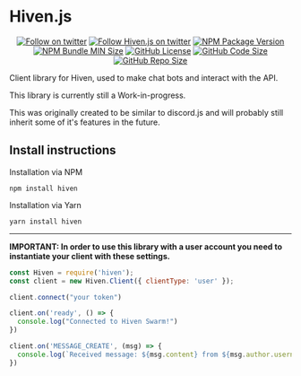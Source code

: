 # Hiven.js

<p align="center">
  <a href="https://twitter.com/dustinrouillard"><img src="https://img.shields.io/twitter/follow/dustinrouillard.svg?label=Follow" alt="Follow on twitter"></a>
  <a href="https://twitter.com/hivenjs"><img src="https://img.shields.io/twitter/follow/hivenjs.svg?label=Hiven.js+Twitter" alt="Follow Hiven.js on twitter"></a> 
  <a href="https://npmjs.com/hiven"><img src="https://img.shields.io/npm/v/hiven.svg" alt="NPM Package Version"></a>
  <a href="https://npmjs.com/hiven"><img src="https://img.shields.io/bundlephobia/min/hiven.svg" alt="NPM Bundle MIN Size"></a>
  <a href="https://github.com/hivenapp/hiven.js"><img src="https://img.shields.io/github/license/hivenapp/hiven.js.svg" alt="GitHub License"></a>
  <a href="https://github.com/hivenapp/hiven.js"><img src="https://img.shields.io/github/languages/code-size/hivenapp/hiven.js.svg" alt="GitHub Code Size"></a>
  <a href="https://github.com/hivenapp/hiven.js"><img src="https://img.shields.io/github/repo-size/hivenapp/hiven.js.svg" alt="GitHub Repo Size"></a>
</p>

Client library for Hiven, used to make chat bots and interact with the API.

This library is currently still a Work-in-progress.

This was originally created to be similar to discord.js and will probably still inherit some of it's features in the future.

## Install instructions

Installation via NPM

`npm install hiven`

Installation via Yarn

`yarn install hiven`

---

**IMPORTANT: In order to use this library with a user account you need to instantiate your client with these settings.**

```js
const Hiven = require('hiven');
const client = new Hiven.Client({ clientType: 'user' });

client.connect("your token")

client.on('ready', () => {
  console.log("Connected to Hiven Swarm!")
})

client.on('MESSAGE_CREATE', (msg) => {
  console.log(`Received message: ${msg.content} from ${msg.author.username}`)
})
```
